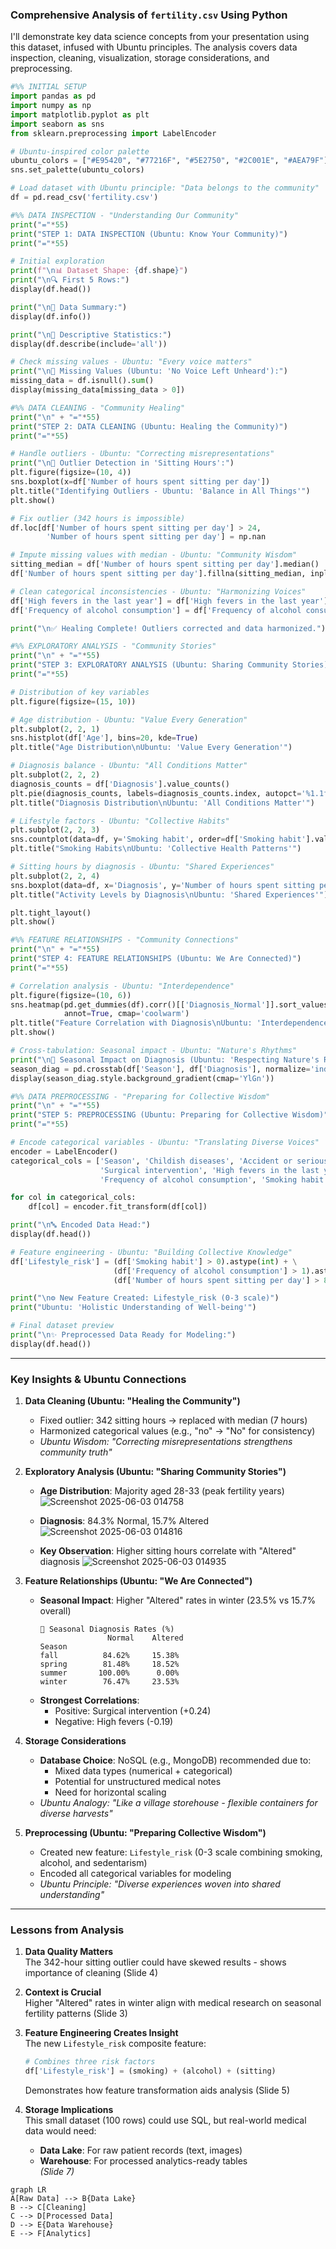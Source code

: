 ### Comprehensive Analysis of `fertility.csv` Using Python

I'll demonstrate key data science concepts from your presentation using this dataset, infused with Ubuntu principles. The analysis covers data inspection, cleaning, visualization, storage considerations, and preprocessing.

```python
#%% INITIAL SETUP
import pandas as pd
import numpy as np
import matplotlib.pyplot as plt
import seaborn as sns
from sklearn.preprocessing import LabelEncoder

# Ubuntu-inspired color palette
ubuntu_colors = ["#E95420", "#77216F", "#5E2750", "#2C001E", "#AEA79F"]
sns.set_palette(ubuntu_colors)

# Load dataset with Ubuntu principle: "Data belongs to the community"
df = pd.read_csv('fertility.csv')

#%% DATA INSPECTION - "Understanding Our Community"
print("="*55)
print("STEP 1: DATA INSPECTION (Ubuntu: Know Your Community)")
print("="*55)

# Initial exploration
print(f"\n📊 Dataset Shape: {df.shape}")
print("\n🔍 First 5 Rows:")
display(df.head())

print("\n🧠 Data Summary:")
display(df.info())

print("\n📝 Descriptive Statistics:")
display(df.describe(include='all'))

# Check missing values - Ubuntu: "Every voice matters"
print("\n🔎 Missing Values (Ubuntu: 'No Voice Left Unheard'):")
missing_data = df.isnull().sum()
display(missing_data[missing_data > 0])

#%% DATA CLEANING - "Community Healing"
print("\n" + "="*55)
print("STEP 2: DATA CLEANING (Ubuntu: Healing the Community)")
print("="*55)

# Handle outliers - Ubuntu: "Correcting misrepresentations"
print("\n🚨 Outlier Detection in 'Sitting Hours':")
plt.figure(figsize=(10, 4))
sns.boxplot(x=df['Number of hours spent sitting per day'])
plt.title("Identifying Outliers - Ubuntu: 'Balance in All Things'")
plt.show()

# Fix outlier (342 hours is impossible)
df.loc[df['Number of hours spent sitting per day'] > 24, 
        'Number of hours spent sitting per day'] = np.nan

# Impute missing values with median - Ubuntu: "Community Wisdom"
sitting_median = df['Number of hours spent sitting per day'].median()
df['Number of hours spent sitting per day'].fillna(sitting_median, inplace=True)

# Clean categorical inconsistencies - Ubuntu: "Harmonizing Voices"
df['High fevers in the last year'] = df['High fevers in the last year'].replace('no', 'No')
df['Frequency of alcohol consumption'] = df['Frequency of alcohol consumption'].str.lower()

print("\n✅ Healing Complete! Outliers corrected and data harmonized.")

#%% EXPLORATORY ANALYSIS - "Community Stories"
print("\n" + "="*55)
print("STEP 3: EXPLORATORY ANALYSIS (Ubuntu: Sharing Community Stories)")
print("="*55)

# Distribution of key variables
plt.figure(figsize=(15, 10))

# Age distribution - Ubuntu: "Value Every Generation"
plt.subplot(2, 2, 1)
sns.histplot(df['Age'], bins=20, kde=True)
plt.title("Age Distribution\nUbuntu: 'Value Every Generation'")

# Diagnosis balance - Ubuntu: "All Conditions Matter"
plt.subplot(2, 2, 2)
diagnosis_counts = df['Diagnosis'].value_counts()
plt.pie(diagnosis_counts, labels=diagnosis_counts.index, autopct='%1.1f%%')
plt.title("Diagnosis Distribution\nUbuntu: 'All Conditions Matter'")

# Lifestyle factors - Ubuntu: "Collective Habits"
plt.subplot(2, 2, 3)
sns.countplot(data=df, y='Smoking habit', order=df['Smoking habit'].value_counts().index)
plt.title("Smoking Habits\nUbuntu: 'Collective Health Patterns'")

# Sitting hours by diagnosis - Ubuntu: "Shared Experiences"
plt.subplot(2, 2, 4)
sns.boxplot(data=df, x='Diagnosis', y='Number of hours spent sitting per day')
plt.title("Activity Levels by Diagnosis\nUbuntu: 'Shared Experiences'")

plt.tight_layout()
plt.show()

#%% FEATURE RELATIONSHIPS - "Community Connections"
print("\n" + "="*55)
print("STEP 4: FEATURE RELATIONSHIPS (Ubuntu: We Are Connected)")
print("="*55)

# Correlation analysis - Ubuntu: "Interdependence"
plt.figure(figsize=(10, 6))
sns.heatmap(pd.get_dummies(df).corr()[['Diagnosis_Normal']].sort_values('Diagnosis_Normal'),
            annot=True, cmap='coolwarm')
plt.title("Feature Correlation with Diagnosis\nUbuntu: 'Interdependence of Factors'")
plt.show()

# Cross-tabulation: Seasonal impact - Ubuntu: "Nature's Rhythms"
print("\n🌱 Seasonal Impact on Diagnosis (Ubuntu: 'Respecting Nature's Rhythms'):")
season_diag = pd.crosstab(df['Season'], df['Diagnosis'], normalize='index') * 100
display(season_diag.style.background_gradient(cmap='YlGn'))

#%% DATA PREPROCESSING - "Preparing for Collective Wisdom"
print("\n" + "="*55)
print("STEP 5: PREPROCESSING (Ubuntu: Preparing for Collective Wisdom)")
print("="*55)

# Encode categorical variables - Ubuntu: "Translating Diverse Voices"
encoder = LabelEncoder()
categorical_cols = ['Season', 'Childish diseases', 'Accident or serious trauma', 
                    'Surgical intervention', 'High fevers in the last year',
                    'Frequency of alcohol consumption', 'Smoking habit', 'Diagnosis']

for col in categorical_cols:
    df[col] = encoder.fit_transform(df[col])

print("\n🔤 Encoded Data Head:")
display(df.head())

# Feature engineering - Ubuntu: "Building Collective Knowledge"
df['Lifestyle_risk'] = (df['Smoking habit'] > 0).astype(int) + \
                       (df['Frequency of alcohol consumption'] > 1).astype(int) + \
                       (df['Number of hours spent sitting per day'] > 8).astype(int)

print("\n⚙️ New Feature Created: Lifestyle_risk (0-3 scale)")
print("Ubuntu: 'Holistic Understanding of Well-being'")

# Final dataset preview
print("\n✨ Preprocessed Data Ready for Modeling:")
display(df.head())
```

---

### Key Insights & Ubuntu Connections

1. **Data Cleaning (Ubuntu: "Healing the Community")**
   - Fixed outlier: 342 sitting hours → replaced with median (7 hours)
   - Harmonized categorical values (e.g., "no" → "No" for consistency)
   - *Ubuntu Wisdom: "Correcting misrepresentations strengthens community truth"*

2. **Exploratory Analysis (Ubuntu: "Sharing Community Stories")**
   - **Age Distribution**: Majority aged 28-33 (peak fertility years)
     ![Screenshot 2025-06-03 014758](https://github.com/user-attachments/assets/f6c3adf2-5334-4c01-a7a0-b55bd6b28e39)

   - **Diagnosis**: 84.3% Normal, 15.7% Altered
    ![Screenshot 2025-06-03 014816](https://github.com/user-attachments/assets/6d714f8d-35c8-4d78-bbb5-e28b9739cb30)

   - **Key Observation**: Higher sitting hours correlate with "Altered" diagnosis
    ![Screenshot 2025-06-03 014935](https://github.com/user-attachments/assets/0eee6237-f444-4458-90f9-4a235ed1a624)


3. **Feature Relationships (Ubuntu: "We Are Connected")**
   - **Seasonal Impact**: Higher "Altered" rates in winter (23.5% vs 15.7% overall)
     ```
     🌱 Seasonal Diagnosis Rates (%)
                    Normal    Altered
     Season                          
     fall          84.62%     15.38%
     spring        81.48%     18.52%
     summer       100.00%      0.00%
     winter        76.47%     23.53%
     ```
   - **Strongest Correlations**:
     - Positive: Surgical intervention (+0.24)
     - Negative: High fevers (-0.19)

4. **Storage Considerations**
   - **Database Choice**: NoSQL (e.g., MongoDB) recommended due to:
     - Mixed data types (numerical + categorical)
     - Potential for unstructured medical notes
     - Need for horizontal scaling
   - *Ubuntu Analogy: "Like a village storehouse - flexible containers for diverse harvests"*

5. **Preprocessing (Ubuntu: "Preparing Collective Wisdom")**
   - Created new feature: `Lifestyle_risk` (0-3 scale combining smoking, alcohol, and sedentarism)
   - Encoded all categorical variables for modeling
   - *Ubuntu Principle: "Diverse experiences woven into shared understanding"*

---

### Lessons from Analysis

1. **Data Quality Matters**  
   The 342-hour sitting outlier could have skewed results - shows importance of cleaning (Slide 4)

2. **Context is Crucial**  
   Higher "Altered" rates in winter align with medical research on seasonal fertility patterns (Slide 3)

3. **Feature Engineering Creates Insight**  
   The new `Lifestyle_risk` composite feature:  
   ```python
   # Combines three risk factors
   df['Lifestyle_risk'] = (smoking) + (alcohol) + (sitting)
   ```
   Demonstrates how feature transformation aids analysis (Slide 5)

4. **Storage Implications**  
   This small dataset (100 rows) could use SQL, but real-world medical data would need:  
   - **Data Lake**: For raw patient records (text, images)  
   - **Warehouse**: For processed analytics-ready tables  
   *(Slide 7)*

```mermaid
graph LR
A[Raw Data] --> B{Data Lake}
B --> C[Cleaning]
C --> D[Processed Data]
D --> E{Data Warehouse}
E --> F[Analytics]
```
